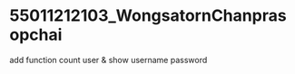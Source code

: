 55011212103_WongsatornChanprasopchai
====================================

add function count user & show username password

